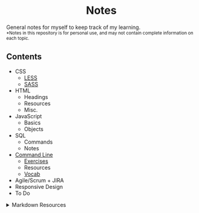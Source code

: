 
<h1 align="center">Notes</h1>
  
General notes for myself to keep track of my learning.  
<sup>*Notes in this repository is for personal use, and may not contain complete information on each topic.</sup>


## Contents

- CSS
  - [LESS](https://github.com/kiyunkim/notes/blob/master/css/less.md)
  - [SASS](https://github.com/kiyunkim/notes/blob/master/css/sass.md)
- HTML
  - Headings
  - Resources
  - Misc.
- JavaScript
  - Basics
  - Objects
- SQL
  - Commands
  - Notes
- [Command Line](https://github.com/kiyunkim/notes/tree/master/command%20line)
  - [Exercises](https://github.com/kiyunkim/notes/blob/master/command%20line/exercises.md)
  - Resources
  - [Vocab](https://github.com/kiyunkim/notes/blob/master/command%20line/vocab.md)
- Agile/Scrum + JIRA
- Responsive Design
- To Do
  
  

<details>
  <summary>Markdown Resources</summary>
  
  - [Github's Mastering Makrdown](https://guides.github.com/features/mastering-markdown/)
  - [Markdown Cheatsheet](https://github.com/adam-p/markdown-here/wiki/Markdown-Cheatsheet)


</details>


<!---
**This is how to bold.**

*This is how to emphasize.*

[This is a link.](http://google.com)

1. Lists
2. Are
3. Simple

- Dashes work
  - As well as an asterisk
* Both will come out as a bullet point

## Refs:
[Github](https://guides.github.com/features/mastering-markdown/)

[https://daringfireball.net/projects/markdown/syntax#span](https://daringfireball.net/projects/markdown/syntax#span)

 testing a comment --->
